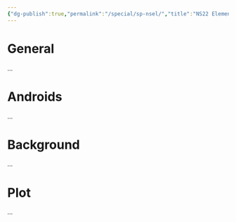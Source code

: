 ```yaml
---
{"dg-publish":true,"permalink":"/special/sp-nsel/","title":"NS22 Element Index","tags":["-special"]}
---
```


# General

…

# Androids

…

# Background

…

# Plot

…
